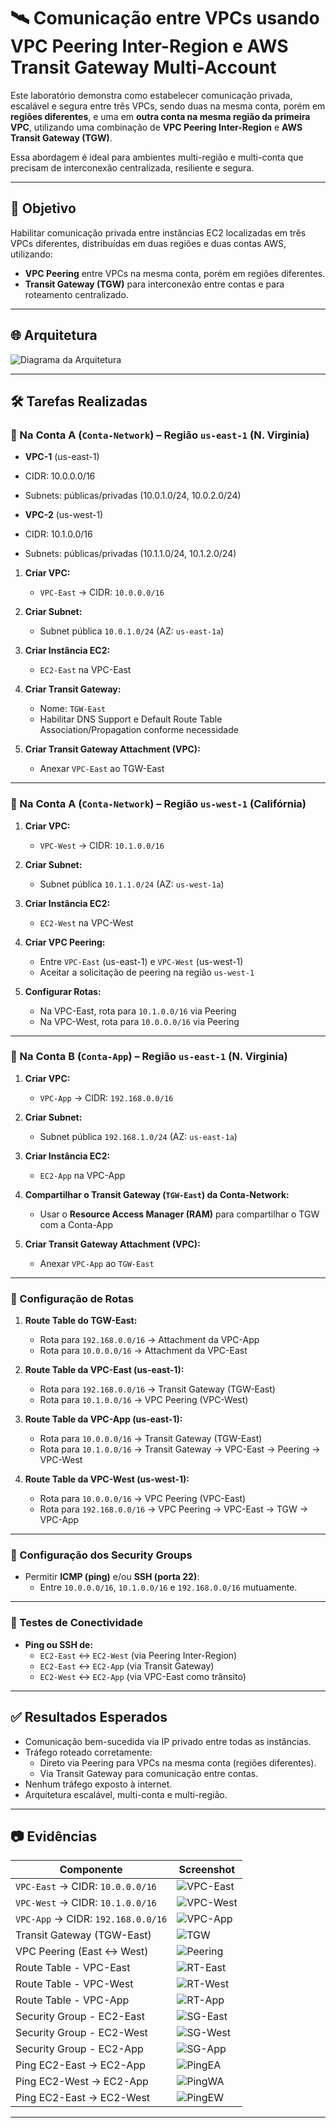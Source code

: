 # 🛰️ Comunicação entre VPCs usando VPC Peering Inter-Region e AWS Transit Gateway Multi-Account

Este laboratório demonstra como estabelecer comunicação privada, escalável e segura entre três VPCs, sendo duas na mesma conta, porém em **regiões diferentes**, e uma em **outra conta na mesma região da primeira VPC**, utilizando uma combinação de **VPC Peering Inter-Region** e **AWS Transit Gateway (TGW)**.  

Essa abordagem é ideal para ambientes multi-região e multi-conta que precisam de interconexão centralizada, resiliente e segura.

---

## 🎯 Objetivo

Habilitar comunicação privada entre instâncias EC2 localizadas em três VPCs diferentes, distribuídas em duas regiões e duas contas AWS, utilizando:  
- **VPC Peering** entre VPCs na mesma conta, porém em regiões diferentes.  
- **Transit Gateway (TGW)** para interconexão entre contas e para roteamento centralizado.

---

## 🌐 Arquitetura

![Diagrama da Arquitetura](evidencias/diagrama-vpc-peering-tgw.png)

---

## 🛠️ Tarefas Realizadas

### 🔸 Na Conta A (`Conta-Network`) – Região `us-east-1` (N. Virginia)
   - **VPC-1** (us-east-1)
   - CIDR: 10.0.0.0/16
   - Subnets: públicas/privadas (10.0.1.0/24, 10.0.2.0/24)

  - **VPC-2** (us-west-1)
 - CIDR: 10.1.0.0/16
 - Subnets: públicas/privadas (10.1.1.0/24, 10.1.2.0/24)



1. **Criar VPC:**
   - `VPC-East` → CIDR: `10.0.0.0/16`

2. **Criar Subnet:**
   - Subnet pública `10.0.1.0/24` (AZ: `us-east-1a`)

3. **Criar Instância EC2:**
   - `EC2-East` na VPC-East

4. **Criar Transit Gateway:**
   - Nome: `TGW-East`
   - Habilitar DNS Support e Default Route Table Association/Propagation conforme necessidade

5. **Criar Transit Gateway Attachment (VPC):**
   - Anexar `VPC-East` ao TGW-East

---

### 🔹 Na Conta A (`Conta-Network`) – Região `us-west-1` (Califórnia)

1. **Criar VPC:**
   - `VPC-West` → CIDR: `10.1.0.0/16`

2. **Criar Subnet:**
   - Subnet pública `10.1.1.0/24` (AZ: `us-west-1a`)

3. **Criar Instância EC2:**
   - `EC2-West` na VPC-West

4. **Criar VPC Peering:**
   - Entre `VPC-East` (us-east-1) e `VPC-West` (us-west-1)
   - Aceitar a solicitação de peering na região `us-west-1`

5. **Configurar Rotas:**
   - Na VPC-East, rota para `10.1.0.0/16` via Peering
   - Na VPC-West, rota para `10.0.0.0/16` via Peering

---

### 🔸 Na Conta B (`Conta-App`) – Região `us-east-1` (N. Virginia)

1. **Criar VPC:**
   - `VPC-App` → CIDR: `192.168.0.0/16`

2. **Criar Subnet:**
   - Subnet pública `192.168.1.0/24` (AZ: `us-east-1a`)

3. **Criar Instância EC2:**
   - `EC2-App` na VPC-App

4. **Compartilhar o Transit Gateway (`TGW-East`) da Conta-Network:**
   - Usar o **Resource Access Manager (RAM)** para compartilhar o TGW com a Conta-App

5. **Criar Transit Gateway Attachment (VPC):**
   - Anexar `VPC-App` ao `TGW-East`

---

### 🔗 Configuração de Rotas

1. **Route Table do TGW-East:**
   - Rota para `192.168.0.0/16` → Attachment da VPC-App
   - Rota para `10.0.0.0/16` → Attachment da VPC-East

2. **Route Table da VPC-East (us-east-1):**
   - Rota para `192.168.0.0/16` → Transit Gateway (TGW-East)
   - Rota para `10.1.0.0/16` → VPC Peering (VPC-West)

3. **Route Table da VPC-App (us-east-1):**
   - Rota para `10.0.0.0/16` → Transit Gateway (TGW-East)
   - Rota para `10.1.0.0/16` → Transit Gateway → VPC-East → Peering → VPC-West

4. **Route Table da VPC-West (us-west-1):**
   - Rota para `10.0.0.0/16` → VPC Peering (VPC-East)
   - Rota para `192.168.0.0/16` → VPC Peering → VPC-East → TGW → VPC-App

---

### 🔐 Configuração dos Security Groups

- Permitir **ICMP (ping)** e/ou **SSH (porta 22)**:
  - Entre `10.0.0.0/16`, `10.1.0.0/16` e `192.168.0.0/16` mutuamente.

---

### 🔧 Testes de Conectividade

- **Ping ou SSH de:**
  - `EC2-East` ↔ `EC2-West` (via Peering Inter-Region)
  - `EC2-East` ↔ `EC2-App` (via Transit Gateway)
  - `EC2-West` ↔ `EC2-App` (via VPC-East como trânsito)

---

## ✅ Resultados Esperados

- Comunicação bem-sucedida via IP privado entre todas as instâncias.
- Tráfego roteado corretamente:
  - Direto via Peering para VPCs na mesma conta (regiões diferentes).
  - Via Transit Gateway para comunicação entre contas.
- Nenhum tráfego exposto à internet.
- Arquitetura escalável, multi-conta e multi-região.

---

## 📷 Evidências

| Componente                          | Screenshot                                      |
|--------------------------------------|-------------------------------------------------|
| `VPC-East` → CIDR: `10.0.0.0/16`     | ![VPC-East](evidencias/vpc-east.png)            |
| `VPC-West` → CIDR: `10.1.0.0/16`     | ![VPC-West](evidencias/vpc-west.png)            |
| `VPC-App` → CIDR: `192.168.0.0/16`   | ![VPC-App](evidencias/vpc-app.png)              |
| Transit Gateway (TGW-East)           | ![TGW](evidencias/tgw-east.png)                 |
| VPC Peering (East ↔ West)            | ![Peering](evidencias/vpc-peering.png)          |
| Route Table - VPC-East               | ![RT-East](evidencias/rt-east.png)              |
| Route Table - VPC-West               | ![RT-West](evidencias/rt-west.png)              |
| Route Table - VPC-App                | ![RT-App](evidencias/rt-app.png)                |
| Security Group - EC2-East            | ![SG-East](evidencias/sg-east.png)              |
| Security Group - EC2-West            | ![SG-West](evidencias/sg-west.png)              |
| Security Group - EC2-App             | ![SG-App](evidencias/sg-app.png)                |
| Ping EC2-East → EC2-App              | ![PingEA](evidencias/ping-east-app.png)         |
| Ping EC2-West → EC2-App              | ![PingWA](evidencias/ping-west-app.png)         |
| Ping EC2-East → EC2-West             | ![PingEW](evidencias/ping-east-west.png)        |

---

